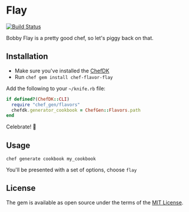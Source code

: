 # Flay

[![Build Status](https://travis-ci.org/sweeperio/flay.svg?branch=master)](https://travis-ci.org/sweeperio/flay)

Bobby Flay is a pretty good chef, so let's piggy back on that.

## Installation

* Make sure you've installed the [ChefDK](https://downloads.chef.io/chef-dk/)
* Run `chef gem install chef-flavor-flay`

Add the following to your `~/knife.rb` file:

```ruby
if defined?(ChefDK::CLI)
  require "chef_gen/flavors"
  chefdk.generator_cookbook = ChefGen::Flavors.path
end
```

Celebrate! :rocket:

## Usage

`chef generate cookbook my_cookbook`

You'll be presented with a set of options, choose `flay`

## License

The gem is available as open source under the terms of the [MIT License](http://opensource.org/licenses/MIT).

